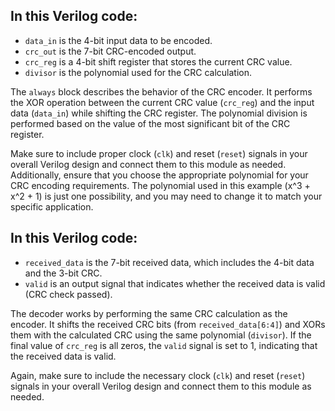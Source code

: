 ## In this Verilog code:

- `data_in` is the 4-bit input data to be encoded.
- `crc_out` is the 7-bit CRC-encoded output.
- `crc_reg` is a 4-bit shift register that stores the current CRC value.
- `divisor` is the polynomial used for the CRC calculation.

The `always` block describes the behavior of the CRC encoder. It performs the XOR operation between the current CRC value (`crc_reg`) and the input data (`data_in`) while shifting the CRC register. The polynomial division is performed based on the value of the most significant bit of the CRC register.

Make sure to include proper clock (`clk`) and reset (`reset`) signals in your overall Verilog design and connect them to this module as needed. Additionally, ensure that you choose the appropriate polynomial for your CRC encoding requirements. The polynomial used in this example (x^3 + x^2 + 1) is just one possibility, and you may need to change it to match your specific application.

## In this Verilog code:

- `received_data` is the 7-bit received data, which includes the 4-bit data and the 3-bit CRC.
- `valid` is an output signal that indicates whether the received data is valid (CRC check passed).

The decoder works by performing the same CRC calculation as the encoder. It shifts the received CRC bits (from `received_data[6:4]`) and XORs them with the calculated CRC using the same polynomial (`divisor`). If the final value of `crc_reg` is all zeros, the `valid` signal is set to 1, indicating that the received data is valid.

Again, make sure to include the necessary clock (`clk`) and reset (`reset`) signals in your overall Verilog design and connect them to this module as needed.
